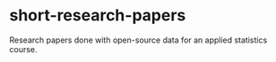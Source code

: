 # short-research-papers
Research papers done with open-source data for an applied statistics course. 
